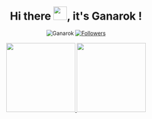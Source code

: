 

<h1 align="center">
    Hi there <img src="https://media.giphy.com/media/hvRJCLFzcasrR4ia7z/giphy.gif" width="35" />, it's Ganarok !
</h1>

<div align="center">
<img src="https://komarev.com/ghpvc/?username=ganarok&color=ffd900&style=flat-square" alt="Ganarok" />

<a href="https://github.com/Pepyn0?tab=followers">
    <img src="https://img.shields.io/github/followers/Ganarok?style=social" alt="Followers" />
</a>
</div>

</br>

<div align="center">
        <a href="https://github.com/ganarok">
            <img height="180em" src="https://github-readme-stats-eight-theta.vercel.app/api?username=ganarok&show_icons=true&theme=highcontrast&include_all_commits=true&count_private=true" />
            <img height="180em" src="https://github-readme-stats-eight-theta.vercel.app/api/top-langs/?username=ganarok&layout=compact&langs_count=8&theme=highcontrast&include_all_commits=true&count_private=true" />
        </a>
</div>
